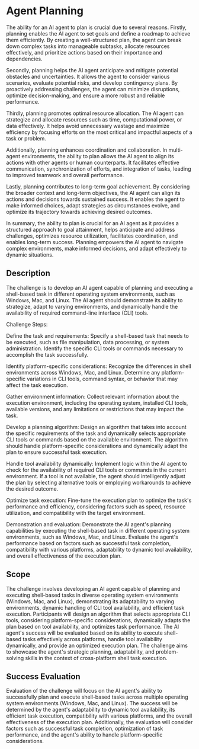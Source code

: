 # Agent Planning


The ability for an AI agent to plan is crucial due to several reasons. Firstly, planning enables the AI agent to set goals and define a roadmap to achieve them efficiently. By creating a well-structured plan, the agent can break down complex tasks into manageable subtasks, allocate resources effectively, and prioritize actions based on their importance and dependencies.

Secondly, planning helps the AI agent anticipate and mitigate potential obstacles and uncertainties. It allows the agent to consider various scenarios, evaluate potential risks, and develop contingency plans. By proactively addressing challenges, the agent can minimize disruptions, optimize decision-making, and ensure a more robust and reliable performance.

Thirdly, planning promotes optimal resource allocation. The AI agent can strategize and allocate resources such as time, computational power, or data effectively. It helps avoid unnecessary wastage and maximize efficiency by focusing efforts on the most critical and impactful aspects of a task or problem.

Additionally, planning enhances coordination and collaboration. In multi-agent environments, the ability to plan allows the AI agent to align its actions with other agents or human counterparts. It facilitates effective communication, synchronization of efforts, and integration of tasks, leading to improved teamwork and overall performance.

Lastly, planning contributes to long-term goal achievement. By considering the broader context and long-term objectives, the AI agent can align its actions and decisions towards sustained success. It enables the agent to make informed choices, adapt strategies as circumstances evolve, and optimize its trajectory towards achieving desired outcomes.

In summary, the ability to plan is crucial for an AI agent as it provides a structured approach to goal attainment, helps anticipate and address challenges, optimizes resource utilization, facilitates coordination, and enables long-term success. Planning empowers the AI agent to navigate complex environments, make informed decisions, and adapt effectively to dynamic situations.

## Description

The challenge is to develop an AI agent capable of planning and executing a shell-based task in different operating system environments, such as Windows, Mac, and Linux. The AI agent should demonstrate its ability to strategize, adapt to varying environments, and dynamically handle the availability of required command-line interface (CLI) tools.

Challenge Steps:

Define the task and requirements: Specify a shell-based task that needs to be executed, such as file manipulation, data processing, or system administration. Identify the specific CLI tools or commands necessary to accomplish the task successfully.

Identify platform-specific considerations: Recognize the differences in shell environments across Windows, Mac, and Linux. Determine any platform-specific variations in CLI tools, command syntax, or behavior that may affect the task execution.

Gather environment information: Collect relevant information about the execution environment, including the operating system, installed CLI tools, available versions, and any limitations or restrictions that may impact the task.

Develop a planning algorithm: Design an algorithm that takes into account the specific requirements of the task and dynamically selects appropriate CLI tools or commands based on the available environment. The algorithm should handle platform-specific considerations and dynamically adapt the plan to ensure successful task execution.

Handle tool availability dynamically: Implement logic within the AI agent to check for the availability of required CLI tools or commands in the current environment. If a tool is not available, the agent should intelligently adjust the plan by selecting alternative tools or employing workarounds to achieve the desired outcome.

Optimize task execution: Fine-tune the execution plan to optimize the task's performance and efficiency, considering factors such as speed, resource utilization, and compatibility with the target environment.

Demonstration and evaluation: Demonstrate the AI agent's planning capabilities by executing the shell-based task in different operating system environments, such as Windows, Mac, and Linux. Evaluate the agent's performance based on factors such as successful task completion, compatibility with various platforms, adaptability to dynamic tool availability, and overall effectiveness of the execution plan.


## Scope

The challenge involves developing an AI agent capable of planning and executing shell-based tasks in diverse operating system environments (Windows, Mac, and Linux), demonstrating its adaptability to varying environments, dynamic handling of CLI tool availability, and efficient task execution. Participants will design an algorithm that selects appropriate CLI tools, considering platform-specific considerations, dynamically adapts the plan based on tool availability, and optimizes task performance. The AI agent's success will be evaluated based on its ability to execute shell-based tasks effectively across platforms, handle tool availability dynamically, and provide an optimized execution plan. The challenge aims to showcase the agent's strategic planning, adaptability, and problem-solving skills in the context of cross-platform shell task execution.

## Success Evaluation

Evaluation of the challenge will focus on the AI agent's ability to successfully plan and execute shell-based tasks across multiple operating system environments (Windows, Mac, and Linux). The success will be determined by the agent's adaptability to dynamic tool availability, its efficient task execution, compatibility with various platforms, and the overall effectiveness of the execution plan. Additionally, the evaluation will consider factors such as successful task completion, optimization of task performance, and the agent's ability to handle platform-specific considerations.

